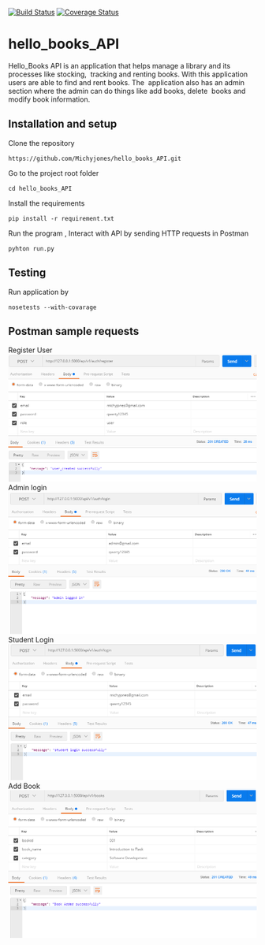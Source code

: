[![Build Status](https://travis-ci.org/Michyjones/hello_books_API.svg?branch=API_endpoints)](https://travis-ci.org/Michyjones/hello_books_API)
[![Coverage Status](https://coveralls.io/repos/github/Michyjones/hello_books_API/badge.svg?branch=master)](https://coveralls.io/github/Michyjones/hello_books_API?branch=master)

# hello_books_API
Hello_Books API is an application that helps manage a library and its processes like stocking, 
tracking and renting books. With this application users are able to find and rent books. The 
application also has an admin section where the admin can do things like add books, delete 
books and modify book information.

## Installation and setup

Clone the repository
```
https://github.com/Michyjones/hello_books_API.git
```

Go to the project root folder
```
cd hello_books_API
```
Install the requirements
```
pip install -r requirement.txt
```

Run the program , Interact with API by sending HTTP requests in Postman
```
pyhton run.py
```

## Testing 
Run application by 
```
nosetests --with-covarage
```
## Postman sample requests
Register User
![ScreenShot](screenshots/register.PNG)
Admin login
![ScreenShot](screenshots/admin_login.PNG)
Student Login
![ScreenShot](screenshots/login-student.PNG)
Add Book
![ScreenShot](screenshots/add_book.PNG)


